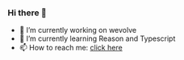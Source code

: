 ### Hi there 👋
- 🔭 I’m currently working on wevolve
- 🌱 I’m currently learning Reason and Typescript
- 📫 How to reach me: [click here](egredo.dev/contato)

<!--
**iaurg/iaurg** is a ✨ _special_ ✨ repository because its `README.md` (this file) appears on your GitHub profile.

Here are some ideas to get you started:

- 🔭 I’m currently working on ...
- 🌱 I’m currently learning ...
- 👯 I’m looking to collaborate on ...
- 🤔 I’m looking for help with ...
- 💬 Ask me about ...
- 📫 How to reach me: ...
- 😄 Pronouns: ...
- ⚡ Fun fact: ...
-->
